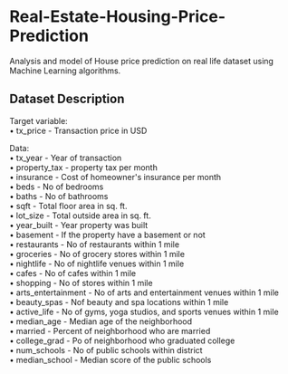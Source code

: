 # Real-Estate-Housing-Price-Prediction
Analysis and model of House price prediction on real life dataset using Machine Learning algorithms.

## Dataset Description

Target variable:  
• tx_price - Transaction price in USD<br>  

Data:  
• tx_year - Year of transaction  
• property_tax - property tax per month  
• insurance - Cost of homeowner's insurance per month  
• beds - No of bedrooms  
• baths - No of bathrooms  
• sqft - Total floor area in sq. ft.  
• lot_size - Total outside area in sq. ft.  
• year_built - Year property was built  
• basement - If the property have a basement or not  
• restaurants - No of restaurants within 1 mile  
• groceries - No of grocery stores within 1 mile  
• nightlife - No of nightlife venues within 1 mile  
• cafes - No of cafes within 1 mile  
• shopping - No of stores within 1 mile  
• arts_entertainment - No of arts and entertainment venues within 1 mile  
• beauty_spas - Nof beauty and spa locations within 1 mile  
• active_life - No of gyms, yoga studios, and sports venues within 1 mile  
• median_age - Median age of the neighborhood  
• married - Percent of neighborhood who are married  
• college_grad - Po of neighborhood who graduated college  
• num_schools - No of public schools within district  
• median_school - Median score of the public schools  
